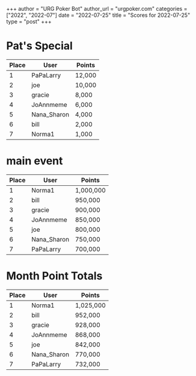 +++
author = "URG Poker Bot"
author_url = "urgpoker.com"
categories = ["2022", "2022-07"]
date = "2022-07-25"
title = "Scores for 2022-07-25"
type = "post"
+++
# Pat's Special

| Place | User | Points |
|-------|------|--------|
| 1 | PaPaLarry | 12,000 |
| 2 | joe | 10,000 |
| 3 | gracie | 8,000 |
| 4 | JoAnnmeme | 6,000 |
| 5 | Nana_Sharon | 4,000 |
| 6 | bill | 2,000 |
| 7 | Norma1 | 1,000 |

# main event

| Place | User | Points |
|-------|------|--------|
| 1 | Norma1 | 1,000,000 |
| 2 | bill | 950,000 |
| 3 | gracie | 900,000 |
| 4 | JoAnnmeme | 850,000 |
| 5 | joe | 800,000 |
| 6 | Nana_Sharon | 750,000 |
| 7 | PaPaLarry | 700,000 |

# Month Point Totals

| Place | User | Points |
|-------|------|--------|
| 1 | Norma1 | 1,025,000 |
| 2 | bill | 952,000 |
| 3 | gracie | 928,000 |
| 4 | JoAnnmeme | 868,000 |
| 5 | joe | 842,000 |
| 6 | Nana_Sharon | 770,000 |
| 7 | PaPaLarry | 732,000 |
